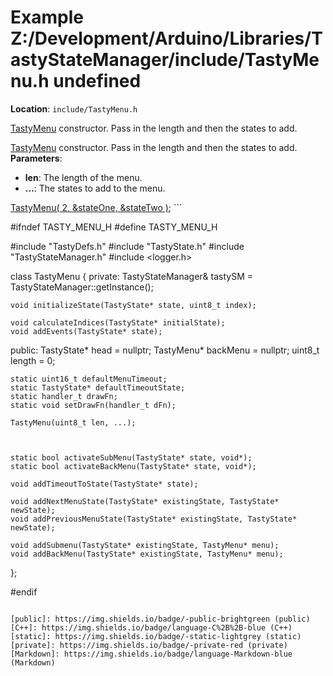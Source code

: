 <a id="a00134"></a>
# Example Z:/Development/Arduino/Libraries/TastyStateManager/include/TastyMenu.h undefined

**Location**: `include/TastyMenu.h`

[TastyMenu](a00120.md#a00120) constructor. Pass in the length and then the states to add.

[TastyMenu](a00120.md#a00120) constructor. Pass in the length and then the states to add.
**Parameters**:

* **len**: The length of the menu.
* **...**: The states to add to the menu.

[TastyMenu( 2, &stateOne, &stateTwo )](a00120.md#a00120); ```

#ifndef TASTY_MENU_H
#define TASTY_MENU_H

#include "TastyDefs.h"
#include "TastyState.h"
#include "TastyStateManager.h"
#include <logger.h>

class TastyMenu {
private:
    TastyStateManager& tastySM = TastyStateManager::getInstance();

    void initializeState(TastyState* state, uint8_t index);

    void calculateIndices(TastyState* initialState);
    void addEvents(TastyState* state);

public:
    TastyState* head = nullptr; 
    TastyMenu* backMenu = nullptr; 
    uint8_t length = 0; 

    static uint16_t defaultMenuTimeout; 
    static TastyState* defaultTimeoutState; 
    static handler_t drawFn; 
    static void setDrawFn(handler_t dFn); 

    TastyMenu(uint8_t len, ...);

    

    static bool activateSubMenu(TastyState* state, void*); 
    static bool activateBackMenu(TastyState* state, void*); 

    void addTimeoutToState(TastyState* state); 

    void addNextMenuState(TastyState* existingState, TastyState* newState); 
    void addPreviousMenuState(TastyState* existingState, TastyState* newState); 

    void addSubmenu(TastyState* existingState, TastyMenu* menu); 
    void addBackMenu(TastyState* existingState, TastyMenu* menu); 
};

#endif
```

[public]: https://img.shields.io/badge/-public-brightgreen (public)
[C++]: https://img.shields.io/badge/language-C%2B%2B-blue (C++)
[static]: https://img.shields.io/badge/-static-lightgrey (static)
[private]: https://img.shields.io/badge/-private-red (private)
[Markdown]: https://img.shields.io/badge/language-Markdown-blue (Markdown)